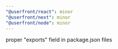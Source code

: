 ```yaml
---
"@userfront/react": minor
"@userfront/next": minor
"@userfront/node": minor
---
```


proper "exports" field in package.json files
